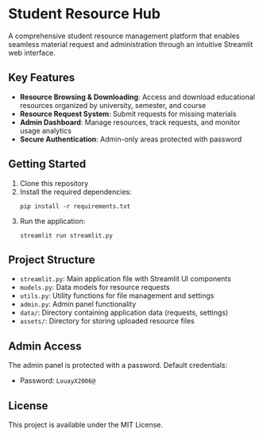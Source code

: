 # Student Resource Hub

A comprehensive student resource management platform that enables seamless material request and administration through an intuitive Streamlit web interface.

## Key Features

- **Resource Browsing & Downloading**: Access and download educational resources organized by university, semester, and course
- **Resource Request System**: Submit requests for missing materials
- **Admin Dashboard**: Manage resources, track requests, and monitor usage analytics
- **Secure Authentication**: Admin-only areas protected with password

## Getting Started

1. Clone this repository
2. Install the required dependencies:
   ```
   pip install -r requirements.txt
   ```
3. Run the application:
   ```
   streamlit run streamlit.py
   ```

## Project Structure

- `streamlit.py`: Main application file with Streamlit UI components
- `models.py`: Data models for resource requests
- `utils.py`: Utility functions for file management and settings
- `admin.py`: Admin panel functionality
- `data/`: Directory containing application data (requests, settings)
- `assets/`: Directory for storing uploaded resource files

## Admin Access

The admin panel is protected with a password. Default credentials:
- Password: `LouayX2006@`

## License

This project is available under the MIT License.